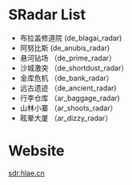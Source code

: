# SRadar List

- 布拉盖修道院 (de_blagai_radar)
- 阿努比斯  (de_anubis_radar)
- 悬河钻场 （de_prime_radar）
- 沙城激突 （de_shortdust_radar）
- 金库危机 （de_bank_radar）
- 远古遗迹 （de_ancient_radar)
- 行李仓库 （ar_baggage_radar)
- 山林小寨 （ar_shoots_radar）
- 眩晕大厦 （ar_dizzy_radar）

# Website
[sdr.hlae.cn](https://sdr.hlae.cn)
